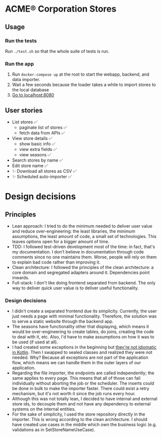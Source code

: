 # ACME® Corporation Stores

## Usage

### Run the tests

Run `./test.sh` so that the whole suite of tests is run.

### Run the app

1. Run `docker-compose up` at the root to start the webapp, backend, and data importer.
2. Wait a few seconds because the loader takes a while to import stores to the local database
3. [Go to localhost:8080](http://localhost:8080)

## User stories

- List stores ✅
  - paginate list of stores ✅
  - fetch data from APIs ✅
- View store details ✅
  - show basic info ✅
  - view extra fields ✅
  - view seasons ✅
- Search stores by name ✅
- Edit store name ✅
- ✨ Download all stores as CSV ✅
- ✨ Scheduled auto-importer ✅

# Design decisions

## Principles

- Lean approach: I tried to do the minimum needed to deliver user value and reduce over-engineering:
  the least libraries, the minimum assumptions, the least amount of code, a small set of technologies. This leaves
  options open for a bigger amount of time.
- TDD: I followed test-driven development most of the time: in fact, that's my documentation. I don't believe in
  documentation through code comments since no one maintains them. Worse, people will rely on them to explain bad code
  rather than improving it.
- Clean architecture: I followed the principles of the clean architecture: a core domain and segregated adapters around
  it. Dependencies point inwards.
- Full-stack: I don't like doing frontend separated from backend. The only way to deliver quick user value is to deliver
  useful functionality.

### Design decisions

- I didn't create a separated frontend due its simplicity. Currently, the user just needs a page with minimal
  functionality. Therefore, the solution was to serve a static website through the backend app.
- The seasons have functionality other that displaying, which means it would be over-engineering to create tables, do
  joins, creating the code to deal with it, etc. Also, I'd have to make assumptions on how it was to be used (if used at
  all).
- I had created some exceptions in the beginning
  but [they're not idiomatic in Kotlin](https://elizarov.medium.com/kotlin-and-exceptions-8062f589d07). Then I swapped
  to sealed classes and realized they were not needed. Why? Because all exceptions are not part of the application flow,
  which means we can handle them in the outer layers of our application.
- Regarding the file importer, the endpoints are called independently; the same applies to every page. This means that
  all of those can fail individually without aborting the job or the scheduler. The inserts could be done in bulk to
  make the importer faster. There could exist a retry mechanism, but it's not worth it since the job runs every hour.
- Although this was not totally lean, I decided to have internal and external store ids, to decouple them and not have
  any dependency to external systems on the internal entities.
- For the sake of simplicity, I used the store repository directly in the importer. This is wrong according to the clean
  architecture. I should have created use cases in the middle which own the business logic (e.g. validations as in
  SetStoreNameUseCase).